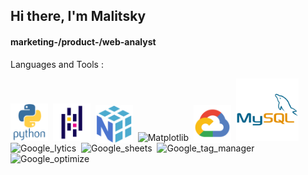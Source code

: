 <div id="header" align="left">
  <h2> Hi there, I'm Malitsky </h2>
   <h4> marketing-/product-/web-analyst </h4>
</div>

Languages and Tools :
<div alignk='center'>
  <img src="https://github.com/devicons/devicon/blob/master/icons/python/python-original-wordmark.svg" title="Python" alt="Python" width="60" height="60"/>&nbsp;
  <img src="https://github.com/devicons/devicon/blob/master/icons/pandas/pandas-original.svg" title="Pandas" alt="Pandas" width="60" height="60"/>&nbsp;
  <img src="https://github.com/devicons/devicon/blob/master/icons/numpy/numpy-original.svg" title="Numpy" alt="Numpy" width="60" height="60"style="vertical-align:bottom"/>&nbsp;
  <img src="https://upload.wikimedia.org/wikipedia/commons/8/84/Matplotlib_icon.svg" title="Matplotlib" alt="Matplotlib" width="60" height="60"style="vertical-align:bottom"/>&nbsp;
  <img src="https://github.com/devicons/devicon/blob/master/icons/googlecloud/googlecloud-original.svg" title="Google_cloud" alt="Google_cloud" width="60" height="60"style="vertical-align:bottom"/>&nbsp;
  <img src="https://github.com/devicons/devicon/blob/master/icons/mysql/mysql-original-wordmark.svg" title="mysql" alt="mysql" width="100" height="100"/>&nbsp;
  <img src="https://img.uxwing.com/wp-content/themes/uxwing/download/brands-social-media/google-analytics-icon.svg" title="Google_lytics" alt="Google_lytics" width="60" height="60"/>&nbsp;
  <img src="https://upload.wikimedia.org/wikipedia/commons/3/30/Google_Sheets_logo_%282014-2020%29.svg" title="Google_sheets" alt="Google_sheets" width="60" height="60"/>&nbsp;
   <img src="https://www.svgrepo.com/show/353827/google-tag-manager.svg" title="Google_tag_manager" alt="Google_tag_manager" width="60" height="60"/>&nbsp;
  <img src="https://cdn.worldvectorlogo.com/logos/google-optimize.svg" title="Google_optimize" alt="Google_optimize" width="60" height="60"/>&nbsp;
  
</div>

